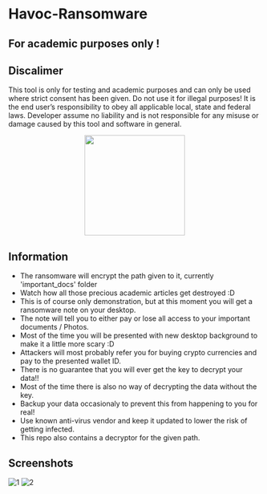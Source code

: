 # Havoc-Ransomware
## For academic purposes only !

## Discalimer 
This tool is only for testing and academic purposes and can only be used where strict consent has been given. 
Do not use it for illegal purposes! It is the end user’s responsibility to obey all applicable local, state and federal laws. 
Developer assume no liability and is not responsible for any misuse or damage caused by this tool and software in general.

<p align="center">
<img src="https://user-images.githubusercontent.com/63206167/189525532-e38d9736-dda7-4e6b-ae9f-fc90d229a1dd.gif" width="200">
</p>

## Information

- The ransomware will encrypt the path given to it, currently 'important_docs' folder
- Watch how all those precious academic articles get destroyed :D
- This is of course only demonstration, but at this moment you will get a ransomware note on your desktop. 
- The note will tell you to either pay or lose all access to your important documents / Photos.
- Most of the time you will be presented with new desktop background to make it a little more scary :D
- Attackers will most probably refer you for buying crypto currencies and pay to the presented wallet ID.
- There is no guarantee that you will ever get the key to decrypt your data!!
- Most of the time there is also no way of decrypting the data without the key.
- Backup your data occasionaly to prevent this from happening to you for real!
- Use known anti-virus vendor and keep it updated to lower the risk of getting infected.
- This repo also contains a decryptor for the given path.

## Screenshots

![1](https://user-images.githubusercontent.com/63206167/189525745-3aac7a4b-04c7-4db3-b286-3c5c323862ce.png)
![2](https://user-images.githubusercontent.com/63206167/189525750-1dfbf719-3da2-41ec-b14f-b883a5baaeb4.png)
